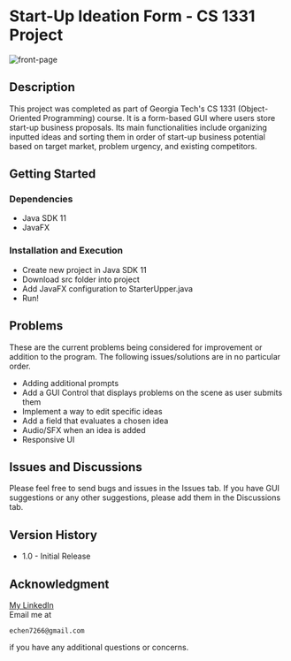# Start-Up Ideation Form - CS 1331 Project

![front-page]

## Description
This project was completed as part of Georgia Tech's CS 1331 (Object-Oriented Programming) course. It is a form-based GUI where users store start-up business proposals. Its main functionalities include organizing inputted ideas and sorting them in order of start-up business potential based on target market, problem urgency, and existing competitors.

## Getting Started

### Dependencies

* Java SDK 11
* JavaFX

### Installation and Execution

* Create new project in Java SDK 11
* Download src folder into project
* Add JavaFX configuration to StarterUpper.java
* Run!

## Problems
These are the current problems being considered for improvement or addition to the program. The following issues/solutions are in no particular order.
* Adding additional prompts
* Add a GUI Control that displays problems on the scene as user submits them
* Implement a way to edit specific ideas
* Add a field that evaluates a chosen idea
* Audio/SFX when an idea is added
* Responsive UI

## Issues and Discussions
Please feel free to send bugs and issues in the Issues tab. If you have GUI suggestions or any other suggestions, please add them in the Discussions tab.

## Version History

* 1.0 - Initial Release

## Acknowledgment
[My LinkedIn](https://www.linkedin.com/in/ericchenatl/)<br/>
Email me at
```
echen7266@gmail.com
```
if you have any additional questions or concerns.

[front-page]: https://i.imgur.com/uuBDE7V.png
